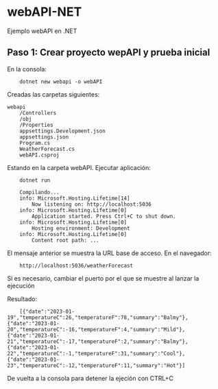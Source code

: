 # webAPI-NET
Ejemplo webAPI en .NET

## Paso 1: Crear proyecto wepAPI y prueba inicial

En la consola:
```
    dotnet new webapi -o webAPI
```
Creadas las carpetas siguientes:
```
webapi
    /Controllers
    /obj
    /Properties
    appsettings.Development.json
    appsettings.json
    Program.cs
    WeatherForecast.cs
    webAPI.csproj
```
Estando en la carpeta webAPI.
Ejecutar aplicación:
```
    dotnet run

    Compilando...
    info: Microsoft.Hosting.Lifetime[14]
        Now listening on: http://localhost:5036
    info: Microsoft.Hosting.Lifetime[0]
        Application started. Press Ctrl+C to shut down.
    info: Microsoft.Hosting.Lifetime[0]
        Hosting environment: Development
    info: Microsoft.Hosting.Lifetime[0]
        Content root path: ...
```

El mensaje anterior se muestra la URL base de acceso.
En el navegador:
```
    http://localhost:5036/weatherForecast
```
Si es necesario, cambiar el puerto por el que se muestre al lanzar la ejecución

Resultado:
```
    [{"date":"2023-01-19","temperatureC":26,"temperatureF":78,"summary":"Balmy"},{"date":"2023-01-20","temperatureC":-16,"temperatureF":4,"summary":"Mild"},{"date":"2023-01-21","temperatureC":-17,"temperatureF":2,"summary":"Balmy"},{"date":"2023-01-22","temperatureC":-1,"temperatureF":31,"summary":"Cool"},{"date":"2023-01-23","temperatureC":-12,"temperatureF":11,"summary":"Hot"}]
```  

De vuelta a la consola para detener la ejeción con CTRL+C
